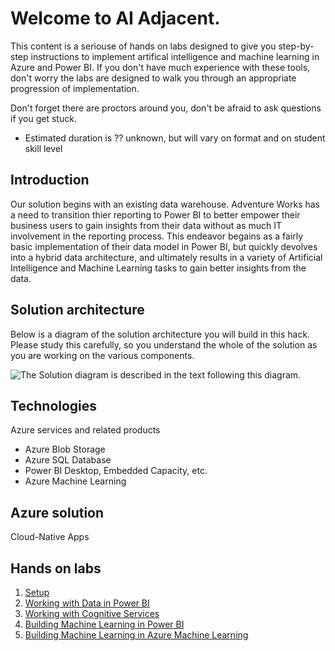 # Welcome to AI Adjacent.

This content is a seriouse of hands on labs designed to give you step-by-step instructions to implement artifical intelligence and machine learning in Azure and Power BI.  If you don't have much experience with these tools, don't worry the labs are designed to walk you through an appropriate progression of implementation.

Don't forget there are proctors around you, don't be afraid to ask questions if you get stuck.

- Estimated duration is ?? unknown, but will vary on format and on student skill level

## **Introduction**

Our solution begins with an existing data warehouse.  Adventure Works has a need to transition thier reporting to Power BI to better empower their business users to gain insights from their data without as much IT involvement in the reporting process. This endeavor begains as a fairly basic implementation of their data model in Power BI, but quickly devolves into a hybrid data architecture, and ultimately results in a variety of Artificial Intelligence and Machine Learning tasks to gain better insights from the data.  

## **Solution architecture**

Below is a diagram of the solution architecture you will build in this hack. Please study this carefully, so you understand the whole of the solution as you are working on the various components.

![The Solution diagram is described in the text following this diagram.](images/image2.png 'Solution diagram')


## Technologies

Azure services and related products
*   Azure Blob Storage
*   Azure SQL Database
*   Power BI Desktop, Embedded Capacity, etc.
*   Azure Machine Learning

## Azure solution
Cloud-Native Apps


## Hands on labs

1.  [Setup](./01-Setup.md)
1.  [Working with Data in Power BI](./02-Dataflows.md)
1.  [Working with Cognitive Services](./03-CognitiveServices.md)
1.  [Building Machine Learning in Power BI](./04-PowerBIAutoML)
1.  [Building Machine Learning in Azure Machine Learning](./05-AzureML)
